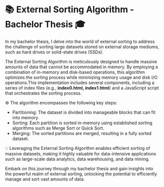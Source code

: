 # 📚 External Sorting Algorithm - Bachelor Thesis 🎓

In my bachelor thesis, I delve into the world of external sorting to address the challenge of sorting large datasets stored on external storage mediums, such as hard drives or solid-state drives (SSDs). 

The External Sorting Algorithm is meticulously designed to handle massive amounts of data that cannot be accommodated in memory. By employing a combination of in-memory and disk-based operations, this algorithm optimizes the sorting process while minimizing memory usage and disk I/O operations.This implementation includes several components, including a series of index files (e.g., **index0.html, index1.html**) and a JavaScript script that orchestrates the sorting process.

⚙️ The algorithm encompasses the following key steps:
 - Partitioning: The dataset is divided into manageable blocks that can fit into memory.
 - Sorting: Each partition is sorted in-memory using established sorting algorithms such as Merge Sort or Quick Sort.
 - Merging: The sorted partitions are merged, resulting in a fully sorted dataset.

💡 Leveraging the External Sorting Algorithm enables efficient sorting of massive datasets, making it highly valuable for data-intensive applications such as large-scale data analytics, data warehousing, and data mining.

Embark on this journey through my bachelor thesis and gain insights into the powerful realm of external sorting, unlocking the potential to efficiently manage and sort vast amounts of data.
